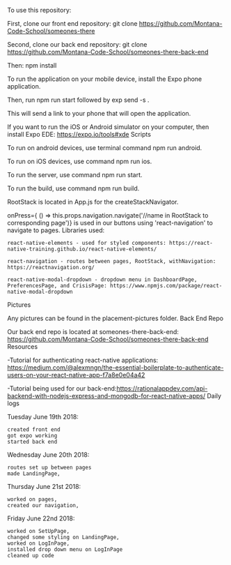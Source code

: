 To use this repository:

First, clone our front end repository: git clone https://github.com/Montana-Code-School/someones-there

Second, clone our back end repository: git clone https://github.com/Montana-Code-School/someones-there-back-end

Then: npm install

To run the application on your mobile device, install the Expo phone application.

Then, run npm run start followed by exp send -s <your phone number or email>.

This will send a link to your phone that will open the application.

If you want to run the iOS or Android simulator on your computer, then install Expo EDE: https://expo.io/tools#xde
Scripts

To run on android devices, use terminal command npm run android.

To run on iOS devices, use command npm run ios.

To run the server, use command npm run start.

To run the build, use command npm run build.

RootStack is located in App.js for the createStackNavigator.

onPress={ () => this.props.navigation.navigate('//name in RootStack to corresponding page')} is used in our buttons using 'react-navigation' to navigate to pages.
Libraries used:

    react-native-elements - used for styled components: https://react-native-training.github.io/react-native-elements/

    react-navigation - routes between pages, RootStack, withNavigation: https://reactnavigation.org/

    react-native-modal-dropdown - dropdown menu in DashboardPage, PreferencesPage, and CrisisPage: https://www.npmjs.com/package/react-native-modal-dropdown

Pictures

Any pictures can be found in the placement-pictures folder.
Back End Repo

Our back end repo is located at someones-there-back-end: https://github.com/Montana-Code-School/someones-there-back-end
Resources

-Tutorial for authenticating react-native applications: https://medium.com/@alexmngn/the-essential-boilerplate-to-authenticate-users-on-your-react-native-app-f7a8e0e04a42

-Tutorial being used for our back-end:https://rationalappdev.com/api-backend-with-nodejs-express-and-mongodb-for-react-native-apps/
Daily logs

Tuesday June 19th 2018:

    created front end
    got expo working
    started back end

Wednesday June 20th 2018:

    routes set up between pages
    made LandingPage,

Thursday June 21st 2018:

    worked on pages,
    created our navigation,

Friday June 22nd 2018:

    worked on SetUpPage,
    changed some styling on LandingPage,
    worked on LogInPage,
    installed drop down menu on LogInPage
    cleaned up code
